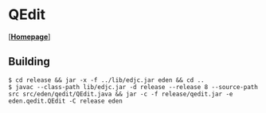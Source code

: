 # QEdit

[[**Homepage**](https://ed7n.github.io/qedit)]

## Building

    $ cd release && jar -x -f ../lib/edjc.jar eden && cd ..
    $ javac --class-path lib/edjc.jar -d release --release 8 --source-path src src/eden/qedit/QEdit.java && jar -c -f release/qedit.jar -e eden.qedit.QEdit -C release eden
